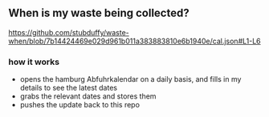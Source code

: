 ## When is my waste being collected?
  https://github.com/stubduffy/waste-when/blob/7b14424469e029d961b011a383883810e6b1940e/cal.json#L1-L6
  
  ### how it works
  - opens the hamburg Abfuhrkalendar on a daily basis, and fills in my details to see the latest dates
  - grabs the relevant dates and stores them
  - pushes the update back to this repo
  
